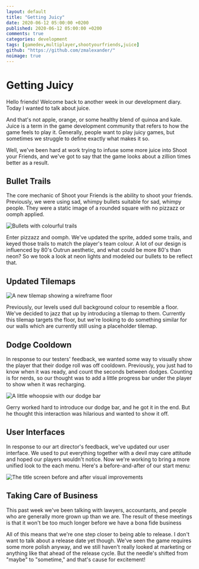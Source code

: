 ```yaml
---
layout: default
title: "Getting Juicy"
date: 2020-06-12 05:00:00 +0200
published: 2020-06-12 05:00:00 +0200
comments: true
categories: development
tags: [gamedev,multiplayer,shootyourfriends,juice]
github: "https://github.com/zmalexander/"
noimage: true
---
```


# Getting Juicy
Hello friends! Welcome back to another week in our development diary. Today I wanted to talk about juice.
<!--more--> 
And that's not apple, orange, or some healthy blend of quinoa and kale. Juice is a term in the game development community that refers to how the game feels to play it. Generally, people want to play juicy games, but sometimes we struggle to define exactly what makes it so. 

Well, we've been hard at work trying to infuse some more juice into Shoot your Friends, and we've got to say that the game looks about a zillion times better as a result.

## Bullet Trails
The core mechanic of Shoot your Friends is the ability to shoot your friends. Previously, we were using sad, whimpy bullets suitable for sad, whimpy people. They were a static image of a rounded square with no pizzazz or oomph applied.

<img class="center-block img-responsive" src="/blog/assets/images/{{page.id}}/bullets.gif" alt="Bullets with colourful trails"/>

Enter pizzazz and oomph. We've updated the sprite, added some trails, and keyed those trails to match the player's team colour. A lot of our design is influenced by 80's Outrun aesthetic, and what could be more 80's than neon? So we took a look at neon lights and modeled our bullets to be reflect that.

## Updated Tilemaps
<img class="center-block img-responsive" src="/blog/assets/images/{{page.id}}/new-floors.png" alt="A new tilemap showing a wireframe floor"/>

Previously, our levels used dull background colour to resemble a floor. We've decided to jazz that up by introducing a tilemap to them. Currently this tilemap targets the floor, but we're looking to do something similar for our walls which are currently still using a placeholder tilemap.

## Dodge Cooldown
In response to our testers' feedback, we wanted some way to visually show the player that their dodge roll was off cooldown. Previously, you just had to know when it was ready, and count the seconds between dodges. Counting is for nerds, so our thought was to add a little progress bar under the player to show when it was recharging.

<img class="center-block img-responsive" src="/blog/assets/images/{{page.id}}/dodge-bar.gif" alt="A little whoopsie with our dodge bar"/>

Gerry worked hard to introduce our dodge bar, and he got it in the end. But he thought this interaction was hilarious and wanted to show it off.

## User Interfaces
In response to our art director's feedback, we've updated our user interface. We used to put everything together with a devil may care attitude and hoped our players wouldn't notice. Now we're working to bring a more unified look to the each menu. Here's a before-and-after of our start menu:

<img class="center-block img-responsive" src="/blog/assets/images/{{page.id}}/title-screen-before-after.png" alt="The title screen before and after visual improvements"/>

## Taking Care of Business
This past week we've been talking with lawyers, accountants, and people who are generally more grown up than we are. The result of these meetings is that it won't be too much longer before we have a bona fide business

All of this means that we're one step closer to being able to release. I don't want to talk about a release date yet though. We've seen the game requires some more polish anyway, and we still haven't really looked at marketing or anything like that ahead of the release cycle. But the needle's shifted from "maybe" to "sometime," and that's cause for excitement!
